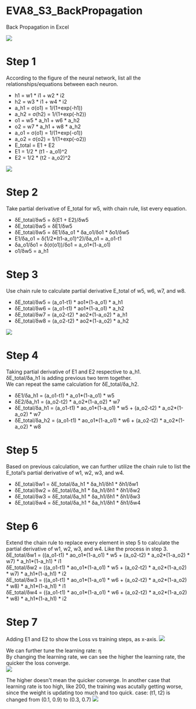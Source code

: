 # EVA8_S3_BackPropagation
Back Propagation in Excel

![](images/step_01.png)
# Step 1
According to the figure of the neural network, list all the relationships/equations between each neuron.  
* h1 = w1 * i1 + w2 * i2  
* h2 = w3 * i1 + w4 * i2  
* a_h1 = σ(o1) = 1/(1+exp(-h1))  
* a_h2 = σ(h2) = 1/(1+exp(-h2))  
* o1 = w5 * a_h1 + w6 * a_h2  
* o2 = w7 * a_h1 + w8 * a_h2  
* a_o1 = σ(o1) = 1/(1+exp(-o1))  
* a_o2 = σ(o2) = 1/(1+exp(-o2))  
* E_total = E1 + E2  
* E1 = 1/2 * (t1 - a_o1)^2   
* E2 = 1/2 * (t2 - a_o2)^2  
  
![](images/step_02.png)
# Step 2
Take partial derivative of E_total for w5, with chain rule, list every equation.
* δE_total/δw5 = δ(E1 + E2)/δw5  
* δE_total/δw5 = δE1/δw5  
* δE_total/δw5 = δE1/δa_o1 * δa_o1/δo1 * δo1/δw5  
* E1/δa_o1 = δ(1/2*(t1-a_o1)^2)/δa_o1 = a_o1-t1  
* δa_o1/δo1 = δ(σ(o1))/δo1 = a_o1*(1-a_o1)  
* o1/δw5 = a_h1  
  
# Step 3
Use chain rule to calculate partial derivative E_total of w5, w6, w7, and w8.  
* δE_total/δw5 = (a_o1-t1) * ao1*(1-a_o1) * a_h1  
* δE_total/δw6 = (a_o1-t1) * ao1*(1-a_o1) * a_h2  
* δE_total/δw7 = (a_o2-t2) * ao2*(1-a_o2) * a_h1  
* δE_total/δw8 = (a_o2-t2) * ao2*(1-a_o2) * a_h2  
  
![](images/step_01to06.png)
  
# Step 4
Taking partial derivative of E1 and E2 respective to a_h1.  
δE_total/δa_h1 is adding previous two term together.  
We can repeat the same calculation for δE_total/δa_h2.    
* δE1/δa_h1 = (a_o1-t1) * a_o1*(1-a_o1) * w5  
* δE2/δa_h1 = (a_o2-t2) * a_o2*(1-a_o2) * w7  
* δE_total/δa_h1 = (a_o1-t1) * ao_o1*(1-a_o1) * w5 + (a_o2-t2) * a_o2*(1-a_o2) * w7  
* δE_total/δa_h2 = (a_o1-t1) * ao_o1*(1-a_o1) * w6 + (a_o2-t2) * a_o2*(1-a_o2) * w8  
  

# Step 5
Based on previous calculation, we can further utilize the chain rule to list the E_total’s partial derivative of w1, w2, w3, and w4.  
* δE_total/δw1 = δE_total/δa_h1 * δa_h1/δh1 * δh1/δw1  
* δE_total/δw2 = δE_total/δa_h1 * δa_h1/δh1 * δh1/δw2  
* δE_total/δw3 = δE_total/δa_h1 * δa_h1/δh1 * δh1/δw3  
* δE_total/δw4 = δE_total/δa_h1 * δa_h1/δh1 * δh1/δw4  


# Step 6
Extend the chain rule to replace every element in step 5 to calculate the partial derivative of w1, w2, w3, and w4. Like the process in step 3.  
δE_total/δw1 = ((a_o1-t1) * ao_o1*(1-a_o1) * w5 + (a_o2-t2) * a_o2*(1-a_o2) * w7) * a_h1*(1-a_h1) * i1  
δE_total/δw2 = ((a_o1-t1) * ao_o1*(1-a_o1) * w5 + (a_o2-t2) * a_o2*(1-a_o2) * w7) * a_h1*(1-a_h1) * i2  
δE_total/δw3 = ((a_o1-t1) * ao_o1*(1-a_o1) * w6 + (a_o2-t2) * a_o2*(1-a_o2) * w8) * a_h1*(1-a_h1) * i1  
δE_total/δw4 = ((a_o1-t1) * ao_o1*(1-a_o1) * w6 + (a_o2-t2) * a_o2*(1-a_o2) * w8) * a_h1*(1-a_h1) * i2  
  
# Step 7
Adding E1 and E2 to show the Loss vs training steps, as x-axis.
![](images/Loss_graph.png)

We can further tune the learning rate:  η  
By changing the learning rate, we can see the higher the learning rate, the quicker the loss converge.  
![](images/LearningRate_difference.png)
  
The higher doesn't mean the quicker converge.
In another case that learning rate is too high, like 200, the training was acutally getting worse, since the weight is updating too much and too quick.
case: (t1, t2) is changed from (0.1, 0.9) to (0.3, 0.7)
![](images/LearningRate_tooHigh.png)
